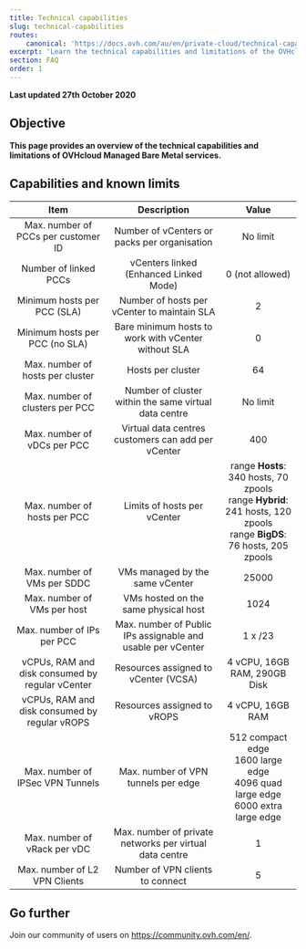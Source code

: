 ```yaml
---
title: Technical capabilities
slug: technical-capabilities
routes:
    canonical: 'https://docs.ovh.com/au/en/private-cloud/technical-capabilities/'
excerpt: 'Learn the technical capabilities and limitations of the OVHcloud Managed Bare Metal'
section: FAQ
order: 1
---
```


**Last updated 27th October 2020**

## Objective

**This page provides an overview of the technical capabilities and limitations of OVHcloud Managed Bare Metal services.**

## Capabilities and known limits


| Item | Description | Value |
|:-----:|:-----:|:----------:|
| Max. number of PCCs per customer ID | Number of vCenters or packs per organisation | No limit |
| Number of linked PCCs | vCenters linked (Enhanced Linked Mode) | 0 (not allowed) |
| Minimum hosts per PCC (SLA) | Number of hosts per vCenter to maintain SLA | 2 |
| Minimum hosts per PCC (no SLA) | Bare minimum hosts to work with vCenter without SLA | 0 |
| Max. number of hosts per cluster | Hosts per cluster | 64 |
| Max. number of clusters per PCC | Number of cluster within the same virtual data centre | No limit |
| Max. number of vDCs per PCC | Virtual data centres customers can add per vCenter | 400 |
| Max. number of hosts per PCC | Limits of hosts per vCenter | range **Hosts**: 340 hosts, 70 zpools<br>range **Hybrid**: 241 hosts, 120 zpools<br>range **BigDS**: 76 hosts, 205 zpools |
| Max. number of VMs per SDDC | VMs managed by the same vCenter | 25000 |
| Max. number of VMs per host | VMs hosted on the same physical host | 1024 |
| Max. number of IPs per PCC |  Max. number of Public IPs assignable and usable per vCenter | 1 x /23 |
| vCPUs, RAM and disk consumed by regular vCenter | Resources assigned to vCenter (VCSA) | 4 vCPU, 16GB RAM, 290GB Disk |
| vCPUs, RAM and disk consumed by regular vROPS | Resources assigned to vROPS | 4 vCPU, 16GB RAM |
| Max. number of IPSec VPN Tunnels | Max. number of VPN tunnels per edge | 512 compact edge<br>1600 large edge<br>4096 quad large edge<br>6000 extra large edge |
| Max. number of vRack per vDC | Max. number of private networks per virtual data centre | 1 |
| Max. number of L2 VPN Clients | Number of VPN clients to connect | 5 |



## Go further

Join our community of users on <https://community.ovh.com/en/>.